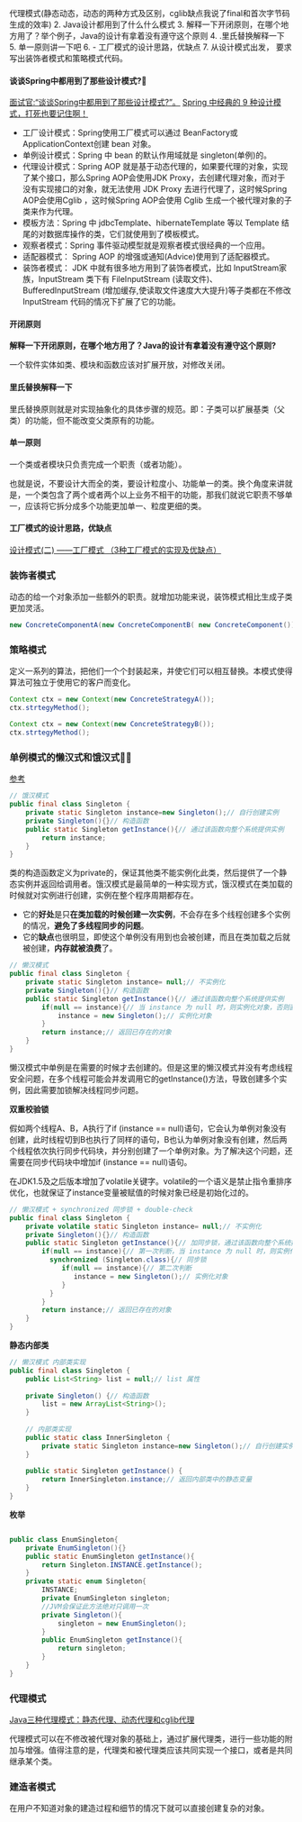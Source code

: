 代理模式(静态动态，动态的两种方式及区别，cglib缺点我说了final和首次字节码生成的效率)
2. Java设计都用到了什么什么模式
3. 解释一下开闭原则，在哪个地方用了？举个例子，Java的设计有拿着没有遵守这个原则
4. .里氏替换解释一下
5. 单一原则讲一下吧
6. -   工厂模式的设计思路，优缺点
7. 从设计模式出发， 要求写出装饰者模式和策略模式代码。


#### 谈谈Spring中都用到了那些设计模式?🌟
[面试官:“谈谈Spring中都用到了那些设计模式?”。](https://juejin.cn/post/6844903849849962509)
[Spring 中经典的 9 种设计模式，打死也要记住啊！](https://zhuanlan.zhihu.com/p/114244039)
- 工厂设计模式：Spring使用工厂模式可以通过 BeanFactory或 ApplicationContext创建 bean 对象。
- 单例设计模式：Spring 中 bean 的默认作用域就是 singleton(单例)的。
- 代理设计模式：Spring AOP 就是基于动态代理的，如果要代理的对象，实现了某个接口，那么Spring AOP会使用JDK Proxy，去创建代理对象，而对于没有实现接口的对象，就无法使用 JDK Proxy 去进行代理了，这时候Spring AOP会使用Cglib ，这时候Spring AOP会使用 Cglib 生成一个被代理对象的子类来作为代理。
- 模板方法：Spring 中 jdbcTemplate、hibernateTemplate 等以 Template 结尾的对数据库操作的类，它们就使用到了模板模式。
- 观察者模式：Spring 事件驱动模型就是观察者模式很经典的一个应用。
- 适配器模式： Spring AOP 的增强或通知(Advice)使用到了适配器模式。
- 装饰者模式： JDK 中就有很多地方用到了装饰者模式，比如 InputStream家族，InputStream 类下有 FileInputStream (读取文件)、BufferedInputStream (增加缓存,使读取文件速度大大提升)等子类都在不修改InputStream 代码的情况下扩展了它的功能。

#### 开闭原则
**解释一下开闭原则，在哪个地方用了？Java的设计有拿着没有遵守这个原则?**

一个软件实体如类、模块和函数应该对扩展开放，对修改关闭。

#### 里氏替换解释一下
里氏替换原则就是对实现抽象化的具体步骤的规范。即：子类可以扩展基类（父类）的功能，但不能改变父类原有的功能。

#### 单一原则
一个类或者模块只负责完成一个职责（或者功能）。

也就是说，不要设计大而全的类，要设计粒度小、功能单一的类。换个角度来讲就是，一个类包含了两个或者两个以上业务不相干的功能，那我们就说它职责不够单一，应该将它拆分成多个功能更加单一、粒度更细的类。

#### 工厂模式的设计思路，优缺点
[设计模式(二) ——工厂模式 （3种工厂模式的实现及优缺点）](https://blog.csdn.net/love_MyLY/article/details/105499274?spm=1001.2101.3001.6650.2&utm_medium=distribute.pc_relevant.none-task-blog-2%7Edefault%7ECTRLIST%7ERate-2.pc_relevant_antiscanv2&depth_1-utm_source=distribute.pc_relevant.none-task-blog-2%7Edefault%7ECTRLIST%7ERate-2.pc_relevant_antiscanv2&utm_relevant_index=5)


### 装饰者模式
动态的给一个对象添加一些额外的职责。就增加功能来说，装饰模式相比生成子类更加灵活。
```java
new ConcreteComponentA(new ConcreteComponentB( new ConcreteComponent()))
```

### 策略模式
定义一系列的算法，把他们一个个封装起来，并使它们可以相互替换。本模式使得算法可独立于使用它的客户而变化。
```java
Context ctx = new Context(new ConcreteStrategyA());
ctx.strtegyMethod();

Context ctx = new Context(new ConcreteStrategyB());
ctx.strtegyMethod();
```

### 单例模式的懒汉式和饿汉式🌟🌟
[参考](https://blog.csdn.net/fly910905/article/details/79286680)

```java
// 饿汉模式
public final class Singleton {
    private static Singleton instance=new Singleton();// 自行创建实例
    private Singleton(){}// 构造函数
    public static Singleton getInstance(){// 通过该函数向整个系统提供实例
        return instance;
    }
}
```
类的构造函数定义为private的，保证其他类不能实例化此类，然后提供了一个静态实例并返回给调用者。饿汉模式是最简单的一种实现方式，饿汉模式在类加载的时候就对实例进行创建，实例在整个程序周期都存在。

-   它的**好处**是只**在类加载的时候创建一次实例**，不会存在多个线程创建多个实例的情况，**避免了多线程同步的问题**。
-   它的**缺点**也很明显，即使这个单例没有用到也会被创建，而且在类加载之后就被创建，**内存就被浪费**了。

```java
// 懒汉模式
public final class Singleton {
    private static Singleton instance= null;// 不实例化
    private Singleton(){}// 构造函数
    public static Singleton getInstance(){// 通过该函数向整个系统提供实例
        if(null == instance){// 当 instance 为 null 时，则实例化对象，否则直接返回对象
            instance = new Singleton();// 实例化对象
        }
        return instance;// 返回已存在的对象
    }
}
```
懒汉模式中单例是在需要的时候才去创建的。但是这里的懒汉模式并没有考虑线程安全问题，在多个线程可能会并发调用它的getInstance()方法，导致创建多个实例，因此需要加锁解决线程同步问题。

**双重校验锁**

假如两个线程A、B，A执行了if (instance == null)语句，它会认为单例对象没有创建，此时线程切到B也执行了同样的语句，B也认为单例对象没有创建，然后两个线程依次执行同步代码块，并分别创建了一个单例对象。为了解决这个问题，还需要在同步代码块中增加if (instance == null)语句。

在JDK1.5及之后版本增加了volatile关键字。volatile的一个语义是禁止指令重排序优化，也就保证了instance变量被赋值的时候对象已经是初始化过的。

```java
// 懒汉模式 + synchronized 同步锁 + double-check
public final class Singleton {
    private volatile static Singleton instance= null;// 不实例化
    private Singleton(){}// 构造函数
    public static Singleton getInstance(){// 加同步锁，通过该函数向整个系统提供实例
        if(null == instance){// 第一次判断，当 instance 为 null 时，则实例化对象，否则直接返回对象
          synchronized (Singleton.class){// 同步锁
             if(null == instance){// 第二次判断
                instance = new Singleton();// 实例化对象
             }
          } 
        }
        return instance;// 返回已存在的对象
    }
}
```

**静态内部类**
```java
// 懒汉模式 内部类实现
public final class Singleton {
	public List<String> list = null;// list 属性
 
	private Singleton() {// 构造函数
		list = new ArrayList<String>();
	}
 
	// 内部类实现
	public static class InnerSingleton {
		private static Singleton instance=new Singleton();// 自行创建实例
	}
 
	public static Singleton getInstance() {
		return InnerSingleton.instance;// 返回内部类中的静态变量
	}
}
```

**枚举**
```java

public class EnumSingleton{
    private EnumSingleton(){}
    public static EnumSingleton getInstance(){
        return Singleton.INSTANCE.getInstance();
    }
    private static enum Singleton{
        INSTANCE;
        private EnumSingleton singleton;
        //JVM会保证此方法绝对只调用一次
        private Singleton(){
            singleton = new EnumSingleton();
        }
        public EnumSingleton getInstance(){
            return singleton;
        }
    }
}
```

### 代理模式
[Java三种代理模式：静态代理、动态代理和cglib代理](https://segmentfault.com/a/1190000011291179)

代理模式可以在不修改被代理对象的基础上，通过扩展代理类，进行一些功能的附加与增强。值得注意的是，代理类和被代理类应该共同实现一个接口，或者是共同继承某个类。

### 建造者模式
在用户不知道对象的建造过程和细节的情况下就可以直接创建复杂的对象。
